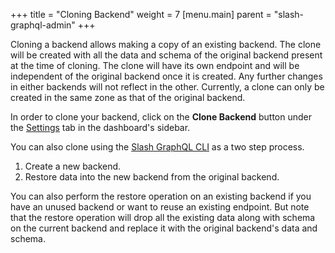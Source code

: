 +++
title = "Cloning Backend"
weight = 7
[menu.main]
    parent = "slash-graphql-admin"
+++

Cloning a backend allows making a copy of an existing backend. The clone will be created with all the data and schema of the original backend present at the time of cloning. The clone will have its own endpoint and will be independent of the original backend once it is created. Any further changes in either backends will not reflect in the other. Currently, a clone can only be created in the same zone as that of the original backend.

In order to clone your backend, click on the **Clone Backend** button under the [Settings](https://cloud.dgraph.io/_/settings) tab in the dashboard's sidebar.

You can also clone using the [Slash GraphQL CLI](https://www.npmjs.com/package/slash-graphql) as a two step process.

1. Create a new backend.
2. Restore data into the new backend from the original backend.

You can also perform the restore operation on an existing backend if you have an unused backend or want to reuse an existing endpoint. But note that the restore operation will drop all the existing data along with schema on the current backend and replace it with the original backend's data and schema.
